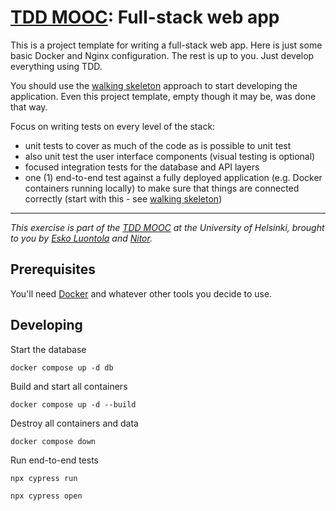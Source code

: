 # [TDD MOOC](https://tdd.mooc.fi): Full-stack web app

This is a project template for writing a full-stack web app. Here is just some basic Docker and Nginx configuration. The
rest is up to you. Just develop everything using TDD.

You should use the [walking skeleton](https://tdd.mooc.fi/5-advanced#walking-skeleton) approach to start
developing the application. Even this project template, empty though it may be, was done that way.

Focus on writing tests on every level of the stack:

- unit tests to cover as much of the code as is possible to unit test
- also unit test the user interface components (visual testing is optional)
- focused integration tests for the database and API layers
- one (1) end-to-end test against a fully deployed application (e.g. Docker containers running locally) to make sure
  that things are connected correctly (start with this -
  see [walking skeleton](https://tdd.mooc.fi/5-advanced#walking-skeleton))

---

_This exercise is part of the [TDD MOOC](https://tdd.mooc.fi) at the University of Helsinki, brought to you
by [Esko Luontola](https://twitter.com/EskoLuontola) and [Nitor](https://nitor.com/)._

## Prerequisites

You'll need [Docker](https://www.docker.com/) and whatever other tools you decide to use.

## Developing

Start the database

    docker compose up -d db

Build and start all containers

    docker compose up -d --build

Destroy all containers and data

    docker compose down

Run end-to-end tests

    npx cypress run

    npx cypress open
